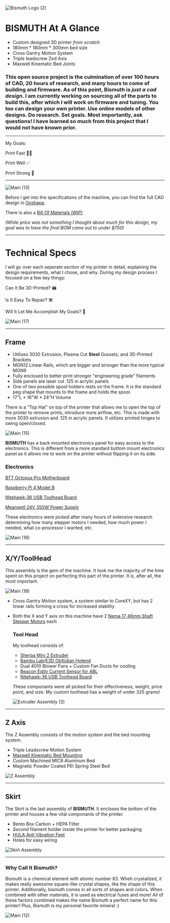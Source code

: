 ![Bismuth Logo (2)](https://github.com/user-attachments/assets/0e810f82-dcf4-4951-af5d-ffe281d8f081)

# **BISMUTH** At A Glance
* Custom designed 3D printer _from scratch_
* 180mm * 180mm * 300mm bed size
* Cross Gantry Motion System
* Triple leadscrew Zed Axis
* Maxwell Kinematic Bed Joints

### This open source project is the culmination of over 100 hours of CAD, 20 hours of research, and many hours to come of building and firmware. As of this point, Bismuth is _just a cad design_. I am currently working on sourcing all of the parts to build this, after which I will work on firmware and tuning. You too can design your own printer. Use online models of other designs. Do research. Set goals. Most importantly, ask questions! I have learned so much from this project that I would not have known prior. 
------------
My Goals: 

Print Fast 🚗💨

Print Well ✅

Print Strong 💪

------------
![Main (13)](https://github.com/user-attachments/assets/b9a2bc70-1b4f-41f7-a455-dc49188f2ed3)

Before I get into the specifications of the machine, you can find the full CAD design in [Onshape](https://cad.onshape.com/documents/ea3003fedda180a5827edece/w/24975c8a2f1006566d68c26a/e/f749387482ee518d7d44cc61).

There is also a [Bill Of Materials (WIP)](https://docs.google.com/spreadsheets/d/1hfmNby30dr6oSOva0FiEPYDqOrh_QXyWs_c3G39DLlM/edit?gid=0#gid=0)

_(While price was not something I thought about much for this design,  my goal was to have the final BOM come out to under $750)_

-----------



# Technical Specs   

I will go over each seperate section of my printer in detail, explaining the design requirements, what I chose, and why. During my design process I focused on a few key things: 
 
  Can It Be 3D-Printed? 🖨️
 
  Is It Easy To Repair? 🛠️

  Will It Let Me Accomplish My Goals? 🦾 
  
![Main (17)](https://github.com/user-attachments/assets/ce75745e-4e7a-479c-b75c-bcc664dc6d23)

------------
## Frame

* Utilizes 3030 Extrusion, Plasma Cut **Steel** Gussets, and 3D-Printed Brackets
* MGN12 Linear Rails, which are bigger and stronger than the more typical MGN9
* Fully enclosed to better print stronger "engineering grade" filaments
* Side panels are laser cut .125 in acrylic panels
* One of _two_ possible spool holders rests on the frame. It is the standard peg shape that mounts to the frame and holds the spool.
* 17"L * 16"W * 24"H Volume

There is a "Top Hat" on top of the printer that allows me to open the top of the printer to remove prints, introduce more airflow, etc. This is made with more 3030 extrusion and .125 in acrylic panels. It utilizes printed hinges to swing open/closed. 

  ![Main (15)](https://github.com/user-attachments/assets/77e26faf-cea2-4864-8dc5-db332c999d70)

**BISMUTH** has a back mounted electronics panel for easy access to the electronics. This is different from a more standard bottom mount electronics panel as it allows me to work on the printer without flipping it on its side. 

  ### Electronics 
  [BTT Octopus Pro Motherboard](https://biqu.equipment/products/bigtreetech-octopus-pro-v1-0-chip-f446?variant=40144816767074)
 
  [Raspberry Pi 4 Model B](https://www.raspberrypi.com/products/raspberry-pi-4-model-b/)
  
  [Nitehawk-36 USB Toolhead Board](https://www.fabreeko.com/products/nitehawk-36-for-round-pancake-motors-usb-toolhead-by-ldo)
  
  [Meanwell 24V 350W Power Supply](https://www.amazon.com/MEAN-WELL-LRS-350-24-Switching-Printer/dp/B07SQLJG5L?hydadcr=19107_13375052&keywords=meanwell+24v+350w&qid=1696872093&sr=8-3&th=1)

  These electronics were picked after many hours of extensive research determining how many stepper motors I needed, how much power I needed, what co-processor I wanted, etc. 

![Main (16)](https://github.com/user-attachments/assets/821a31e8-a020-4f20-8880-78be07152c14)

----------
## X/Y/ToolHead


This assembly is the gem of the machine. It took me the majority of the time spent on this project on perfecting this part of the printer. It is, after all, the most important. 

![Main (18)](https://github.com/user-attachments/assets/973a0a51-c3c6-4970-bd9e-249151787005)

* Cross Gantry Motion system, a system similar to CoreXY, but has 2 linear rails forming a cross for increased stability
* Both the X and Y axis on this machine have 2 [Nema 17 46mm Shaft Stepper Motors](https://www.filastruder.com/products/ldo-stepper-motors-all-types?variant=39923122339911) each

  ### Tool Head
  My toolhead consists of:
  * [Sherpa Mini 2 Extruder](https://github.com/Annex-Engineering/Sherpa_Mini-Extruder)
  * [Bambu Lab](https://us.store.bambulab.com/products/bambu-hotend-x1c)/[E3D ObXidian Hotend](https://e3d-online.com/products/hf-obx-bambu)
  * Dual 4010 Blower Fans + Custom Fan Ducts for cooling
  * [Beacon Eddy Current Sensor for ABL](https://beacon3d.com/product/beacon/)
  * [Nitehawk-36 USB Toolhead Board](https://www.fabreeko.com/products/nitehawk-36-for-round-pancake-motors-usb-toolhead-by-ldo)

  These componants were all picked for their effectiveness, weight, price point, and size. My custom toolhead has a weight of under 325 grams!
  
  ![Extruder Assembly (3)](https://github.com/user-attachments/assets/90e3be61-e391-4f24-ba6a-c489960c05d8)

-----------
## Z Axis

The Z Assembly consists of the motion system and the bed mounting system. 

* Triple Leadscrew Motion System
* [Maxwell Kinematic Bed Mounting](https://en.wikipedia.org/wiki/Kinematic_coupling)
* Custom Machined MIC6 Aluminum Bed
* Magnetic Powder Coated PEI Spring Steel Bed

![Z Assembly](https://github.com/user-attachments/assets/33bc946c-1f25-4a07-9fd8-b9d33524e162)

----------
## Skirt
The Skirt is the last assembly of **BISMUTH**. It encloses the bottom of the printer and houses a few vital componants of the printer.

* Bento Box Carbon + HEPA Filter
* _Second_ filament holder _inside_ the printer for better packaging
* [HULA Anti Vibration Feet](https://makerworld.com/en/models/417509#profileId-502144)
* Holes for easy wiring

![Skirt Assembly](https://github.com/user-attachments/assets/8a701cf8-7781-447b-a4e5-ec6102f0ae6b)

---------
### Why Call It Bismuth?

Bismuth is a chemical element with atomic number 83. Wheh crystalized, it makes really awesome square-like crystal shapes, like the shape of this printer. Additionally, bismuth comes in all sorts of shapes and colors. When combined with other materials, it is used as electrical fuses and more! All of these factors combined makes the name Bismuth a perfect name for this printer! Plus, Bismuth is my personal favorite mineral :)



![Main (12)](https://github.com/user-attachments/assets/8f1930d0-68b5-478f-8c8d-24d834be3062)


